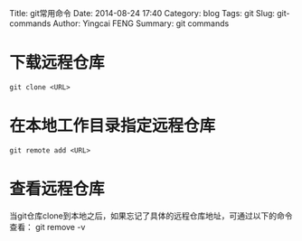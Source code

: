 Title: git常用命令
Date: 2014-08-24 17:40
Category: blog
Tags: git
Slug: git-commands
Author: Yingcai FENG
Summary: git commands

# 下载远程仓库
    git clone <URL>

# 在本地工作目录指定远程仓库
    git remote add <URL>
    
# 查看远程仓库
当git仓库clone到本地之后，如果忘记了具体的远程仓库地址，可通过以下的命令查看：
    git remove -v

